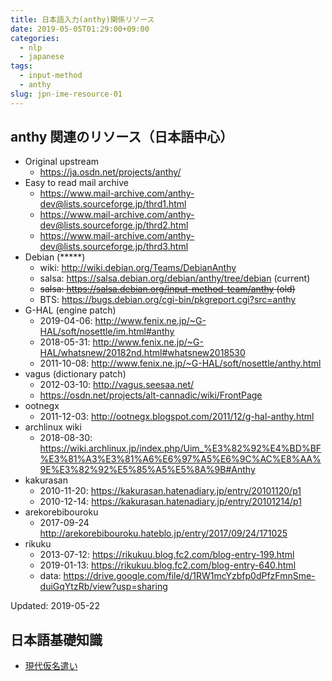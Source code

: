 ```yaml
---
title: 日本語入力(anthy)関係リソース
date: 2019-05-05T01:29:00+09:00
categories:
  - nlp
  - japanese
tags:
  - input-method
  - anthy
slug: jpn-ime-resource-01
---
```


## anthy 関連のリソース（日本語中心）

  * Original upstream
    * https://ja.osdn.net/projects/anthy/
  * Easy to read mail archive
    * https://www.mail-archive.com/anthy-dev@lists.sourceforge.jp/thrd1.html
    * https://www.mail-archive.com/anthy-dev@lists.sourceforge.jp/thrd2.html
    * https://www.mail-archive.com/anthy-dev@lists.sourceforge.jp/thrd3.html
  * Debian (*****)
    * wiki: http://wiki.debian.org/Teams/DebianAnthy
    * salsa: https://salsa.debian.org/debian/anthy/tree/debian (current)
    * <s> salsa: https://salsa.debian.org/input-method-team/anthy (old) </s>
    * BTS: https://bugs.debian.org/cgi-bin/pkgreport.cgi?src=anthy
  * G-HAL (engine patch)
    * 2019-04-06: http://www.fenix.ne.jp/~G-HAL/soft/nosettle/im.html#anthy
    * 2018-05-31: http://www.fenix.ne.jp/~G-HAL/whatsnew/20182nd.html#whatsnew2018530
    * 2011-10-08: http://www.fenix.ne.jp/~G-HAL/soft/nosettle/anthy.html
  * vagus (dictionary patch)
    * 2012-03-10: http://vagus.seesaa.net/
    * https://osdn.net/projects/alt-cannadic/wiki/FrontPage
  * ootnegx
    * 2011-12-03: http://ootnegx.blogspot.com/2011/12/g-hal-anthy.html
  * archlinux wiki
    * 2018-08-30: https://wiki.archlinux.jp/index.php/Uim_%E3%82%92%E4%BD%BF%E3%81%A3%E3%81%A6%E6%97%A5%E6%9C%AC%E8%AA%9E%E3%82%92%E5%85%A5%E5%8A%9B#Anthy
  * kakurasan
    * 2010-11-20: https://kakurasan.hatenadiary.jp/entry/20101120/p1
    * 2010-12-14: https://kakurasan.hatenadiary.jp/entry/20101214/p1
  * arekorebibouroku
    * 2017-09-24 http://arekorebibouroku.hateblo.jp/entry/2017/09/24/171025
  * rikuku
    * 2013-07-12: https://rikukuu.blog.fc2.com/blog-entry-199.html
    * 2019-01-13: https://rikukuu.blog.fc2.com/blog-entry-640.html
    * data: https://drive.google.com/file/d/1RW1mcYzbfp0dPfzFmnSme-duiGqYtzRb/view?usp=sharing

Updated: 2019-05-22

## 日本語基礎知識

* [現代仮名遣い](http://www.mext.go.jp/b_menu/hakusho/nc/k19860701001/k19860701001.html)


<!-- vim: se ai tw=79: -->
